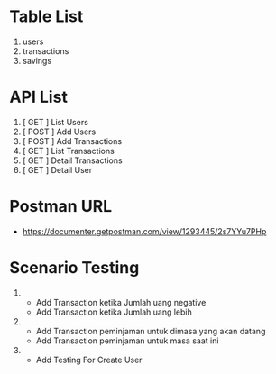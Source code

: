 # Table List
1. users
2. transactions
3. savings

# API List
1. [ GET ] List Users
2. [ POST ] Add Users
3. [ POST ] Add Transactions
4. [ GET ] List Transactions
5. [ GET ] Detail Transactions
6. [ GET ] Detail User

# Postman URL
- https://documenter.getpostman.com/view/1293445/2s7YYu7PHp

# Scenario Testing
1. - Add Transaction ketika Jumlah uang negative
   - Add Transaction ketika Jumlah uang lebih

2. - Add Transaction peminjaman untuk dimasa yang akan datang
   - Add Transaction peminjaman untuk masa saat ini

3. - Add Testing For Create User